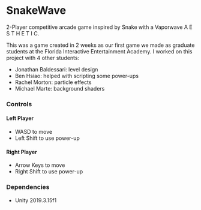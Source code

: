 # SnakeWave

2-Player competitive arcade game inspired by Snake with a Vaporwave A E S T H E T I C.

This was a game created in 2 weeks as our first game we made as graduate students at the Florida Interactive Entertainment Academy. I worked on this project with 4 other students:
- Jonathan Baldessari: level design
- Ben Hsiao: helped with scripting some power-ups
- Rachel Morton: particle effects
- Michael Marte: background shaders

### Controls
#### Left Player
- WASD to move
- Left Shift to use power-up

#### Right Player
- Arrow Keys to move
- Right Shift to use power-up

### Dependencies
- Unity 2019.3.15f1
